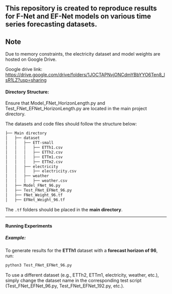 ## This repository is created to reproduce results for F-Net and EF-Net models on various time series forecasting datasets.


## Note
Due to memory constraints, the electricity dataset and model weights are hosted on Google Drive.

Google drive link:
https://drive.google.com/drive/folders/1JOCTAPNvjONCdmYBbYYO6Ten8_lsR1LZ?usp=sharing




#### Directory Structure:

Ensure that Model_FNet_HorizonLength.py and Test_FNet_EFNet_HorizonLength.py are located in the main project directory.

The datasets and code files should follow the structure below:


```bash
├── Main directory
│   ├── dataset
│   │   ├── ETT-small
│   │   │   ├── ETTh1.csv
│   │   │   ├── ETTh2.csv
│   │   │   ├── ETTm1.csv
│   │   │   ├── ETTm2.csv
│   │   ├── electricity
│   │   │   ├── electricity.csv
│   │   ├── weather
│   │   │   ├── weather.csv
│   ├── Model_FNet_96.py
│   ├── Test_FNet_EFNet_96.py
│   ├── FNet_Weight_96.tf
│   ├── EFNet_Weight_96.tf
```


The `.tf` folders should be placed in the **main directory**.

---

#### Running Experiments

##### Example:

To generate results for the **ETTh1** dataset with a **forecast horizon of 96**, run:

```bash
python3 Test_FNet_EFNet_96.py
```

To use a different dataset (e.g., ETTh2, ETTm1, electricity, weather, etc.), simply change the dataset name in the corresponding test script (Test_FNet_EFNet_96.py, Test_FNet_EFNet_192.py, etc.).

